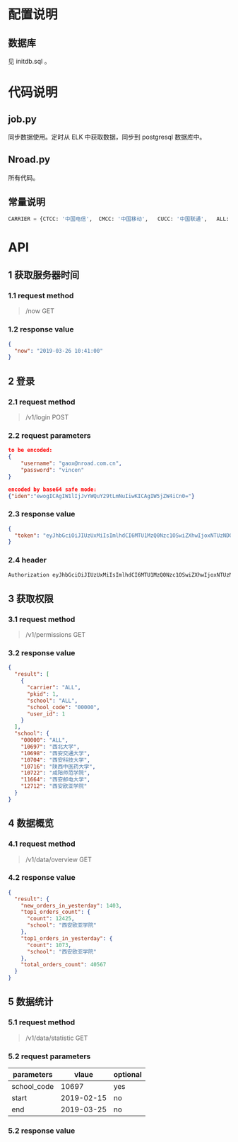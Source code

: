 # 配置说明

## 数据库

见 initdb.sql 。

# 代码说明

## job.py

同步数据使用。定时从 ELK 中获取数据，同步到 postgresql 数据库中。

## Nroad.py

所有代码。

## 常量说明

```python
CARRIER = {CTCC: '中国电信',  CMCC: '中国移动',   CUCC: '中国联通',   ALL: 'all of carriers' }
```

# API

## 1 获取服务器时间

### 1.1 request method

> /now			GET

### 1.2 response value

```json
{
  "now": "2019-03-26 10:41:00"
}
```

## 2 登录

### 2.1 request method

> /v1/login			POST

### 2.2 request parameters

```json
to be encoded:
{
    "username": "gaox@nroad.com.cn",
    "password": "vincen"
}

encoded by base64 safe mode:
{"iden":"ewogICAgIW1lIjJvYWQuY29tLmNuIiwKICAgIW5jZW4iCn0="}
```

### 2.3 response value

```json
{
  "token": "eyJhbGciOiJIUzUxMiIsImlhdCI6MTU1MzQ0Nzc1OSwiZXhwIjoxNTUzNDQ4MzU5fQ.eyJwa2lkIjoxfQ.QJfJPfVi53cP5S928lsMbc-7bSr-pHpjuCZhWow64R_f2t3ap13HP5pdRhkNAZaMpF_6Y1671Y3jMwUMYemDBA"
}
```

### 2.4 header

```python
Authorization eyJhbGciOiJIUzUxMiIsImlhdCI6MTU1MzQ0Nzc1OSwiZXhwIjoxNTUzNDQ4MzU5fQ.eyJwa2lkIjoxfQ.QJfJPfVi53cP5S928lsMbc-7bSr-pHpjuCZhWow64R_f2t3ap13HP5pdRhkNAZaMpF_6Y1671Y3jMwUMYemDBA

```

## 3 获取权限

### 3.1 request method

> /v1/permissions			GET

### 3.2 response value

```json
{
  "result": [
    {
      "carrier": "ALL", 
      "pkid": 1, 
      "school": "ALL", 
      "school_code": "00000", 
      "user_id": 1
    }
  ], 
  "school": {
    "00000": "ALL", 
    "10697": "西北大学", 
    "10698": "西安交通大学", 
    "10704": "西安科技大学", 
    "10716": "陕西中医药大学", 
    "10722": "咸阳师范学院", 
    "11664": "西安邮电大学", 
    "12712": "西安欧亚学院"
  }
}
```

## 4 数据概览

### 4.1 request method

> /v1/data/overview			GET

### 4.2 response value

```json
{
  "result": {
    "new_orders_in_yesterday": 1403, 
    "top1_orders_count": {
      "count": 12425, 
      "school": "西安欧亚学院"
    }, 
    "top1_orders_in_yesterday": {
      "count": 1073, 
      "school": "西安欧亚学院"
    }, 
    "total_orders_count": 40567
  }
}
```

## 5 数据统计

### 5.1 request method

> /v1/data/statistic			GET

### 5.2 request parameters

| parameters  | vlaue      | optional |
| ----------- | ---------- | -------- |
| school_code | 10697      | yes      |
| start       | 2019-02-15 | no       |
| end         | 2019-03-25 | no       |



### 5.2 response value

